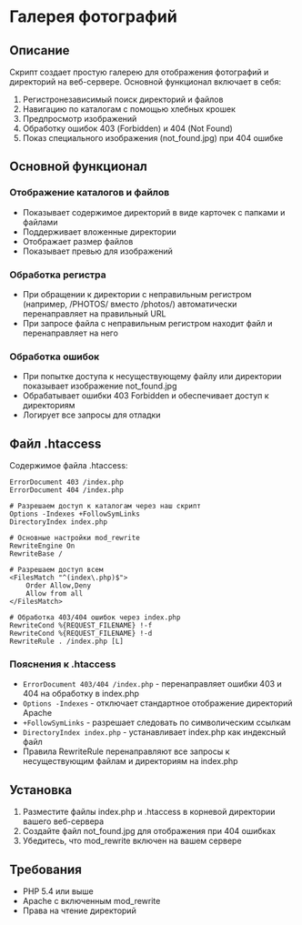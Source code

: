 # Галерея фотографий

## Описание
Скрипт создает простую галерею для отображения фотографий и директорий на веб-сервере. Основной функционал включает в себя:

1. Регистронезависимый поиск директорий и файлов
2. Навигацию по каталогам с помощью хлебных крошек
3. Предпросмотр изображений
4. Обработку ошибок 403 (Forbidden) и 404 (Not Found)
5. Показ специального изображения (not_found.jpg) при 404 ошибке

## Основной функционал

### Отображение каталогов и файлов
- Показывает содержимое директорий в виде карточек с папками и файлами
- Поддерживает вложенные директории
- Отображает размер файлов
- Показывает превью для изображений

### Обработка регистра
- При обращении к директории с неправильным регистром (например, /PHOTOS/ вместо /photos/) автоматически перенаправляет на правильный URL
- При запросе файла с неправильным регистром находит файл и перенаправляет на него

### Обработка ошибок
- При попытке доступа к несуществующему файлу или директории показывает изображение not_found.jpg
- Обрабатывает ошибки 403 Forbidden и обеспечивает доступ к директориям
- Логирует все запросы для отладки

## Файл .htaccess
Содержимое файла .htaccess:

```
ErrorDocument 403 /index.php
ErrorDocument 404 /index.php

# Разрешаем доступ к каталогам через наш скрипт
Options -Indexes +FollowSymLinks
DirectoryIndex index.php

# Основные настройки mod_rewrite
RewriteEngine On
RewriteBase /

# Разрешаем доступ всем
<FilesMatch "^(index\.php)$">
    Order Allow,Deny
    Allow from all
</FilesMatch>

# Обработка 403/404 ошибок через index.php
RewriteCond %{REQUEST_FILENAME} !-f
RewriteCond %{REQUEST_FILENAME} !-d
RewriteRule . /index.php [L]
```

### Пояснения к .htaccess
- `ErrorDocument 403/404 /index.php` - перенаправляет ошибки 403 и 404 на обработку в index.php
- `Options -Indexes` - отключает стандартное отображение директорий Apache
- `+FollowSymLinks` - разрешает следовать по символическим ссылкам
- `DirectoryIndex index.php` - устанавливает index.php как индексный файл
- Правила RewriteRule перенаправляют все запросы к несуществующим файлам и директориям на index.php

## Установка
1. Разместите файлы index.php и .htaccess в корневой директории вашего веб-сервера
2. Создайте файл not_found.jpg для отображения при 404 ошибках
3. Убедитесь, что mod_rewrite включен на вашем сервере

## Требования
- PHP 5.4 или выше
- Apache с включенным mod_rewrite
- Права на чтение директорий 
